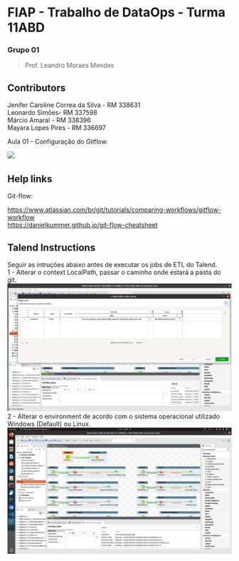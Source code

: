 # FIAP - Trabalho de DataOps - Turma 11ABD

### Grupo 01

> Prof. Leandro Moraes Mendes

## Contributors

Jenifer Caroline Correa da Silva - RM 338631 \
Leonardo Simões- RM 337598 \
Márcio Amaral - RM 338396 \
Mayara Lopes Pires - RM 336697

Aula 01 - Configuração do Gitflow.

![](header.png)

## Help links

Git-flow:

https://www.atlassian.com/br/git/tutorials/comparing-workflows/gitflow-workflow \
https://danielkummer.github.io/git-flow-cheatsheet

## Talend Instructions

Seguir as intruções abaixo antes de executar os jobs de ETL do Talend. \
1 - Alterar o context LocalPath, passar o caminho onde estará a pasta do git. \
![Image 1](https://github.com/11ABDFiap/dataops_11abd/blob/main/trabalho-final/docs/pictures/img1.png?raw=true) \
2 - Alterar o environment de acordo com o sistema operacional utilizado Windows (Default) ou Linux. \
![Image 2](https://github.com/11ABDFiap/dataops_11abd/blob/main/trabalho-final/docs/pictures/img2.png?raw=true)